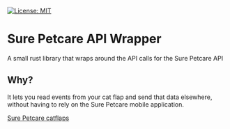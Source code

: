 [![License: MIT](https://img.shields.io/badge/License-MIT-yellow.svg)](https://opensource.org/licenses/MIT)

# Sure Petcare API Wrapper

A small rust library that wraps around the API calls for the Sure Petcare API

## Why?

It lets you read events from your cat flap and send that data elsewhere, without having to rely on the Sure Petcare mobile application.

[Sure Petcare catflaps](https://www.surepetcare.com/en-gb/pet-doors)